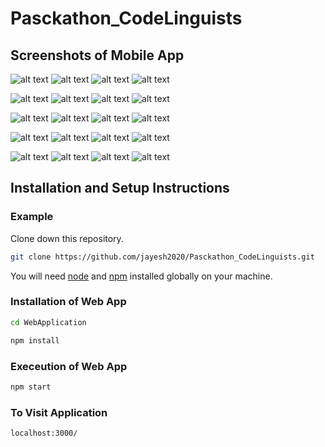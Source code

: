 # Pasckathon_CodeLinguists

## Screenshots of Mobile App

![alt text](https://raw.githubusercontent.com/jayesh2020/Pasckathon_CodeLinguists/master/Screenshots/04f99152-da3e-4262-b63c-8b163992d63c.jpeg)
![alt text](https://raw.githubusercontent.com/jayesh2020/Pasckathon_CodeLinguists/master/Screenshots/066f389d-8874-4cbe-ae51-9fc606cc7031.jpeg)
![alt text](https://raw.githubusercontent.com/jayesh2020/Pasckathon_CodeLinguists/master/Screenshots/077e42a2-ec25-4c0e-b0ed-fdc730f8e4b4.jpeg)
![alt text](https://raw.githubusercontent.com/jayesh2020/Pasckathon_CodeLinguists/master/Screenshots/0ae53929-4ebc-4c2a-8354-fca6e9b8dba7.jpeg)

![alt text](https://raw.githubusercontent.com/jayesh2020/Pasckathon_CodeLinguists/master/Screenshots/0fbda833-d709-48c4-bf3a-ca8f878d05a1.jpeg)
![alt text](https://raw.githubusercontent.com/jayesh2020/Pasckathon_CodeLinguists/master/Screenshots/124a9029-4d0e-4173-8175-989da11707cc.jpeg)
![alt text](https://raw.githubusercontent.com/jayesh2020/Pasckathon_CodeLinguists/master/Screenshots/21a6d26e-a840-4af4-9db7-0ac5371beb86.jpeg)
![alt text](https://raw.githubusercontent.com/jayesh2020/Pasckathon_CodeLinguists/master/Screenshots/312e0a50-f1ee-4dfe-8eef-d0f6f7be0d44.jpeg)

![alt text](https://raw.githubusercontent.com/jayesh2020/Pasckathon_CodeLinguists/master/Screenshots/3bc15aa1-8b8e-491c-98b7-dd616a319877.jpeg)
![alt text](https://raw.githubusercontent.com/jayesh2020/Pasckathon_CodeLinguists/master/Screenshots/4107a90e-7d5f-425b-a157-f1820084e9ad.jpeg)
![alt text](https://raw.githubusercontent.com/jayesh2020/Pasckathon_CodeLinguists/master/Screenshots/4776c7ef-5f03-4b81-aa5f-e57a38ef7cfb.jpeg)
![alt text](https://raw.githubusercontent.com/jayesh2020/Pasckathon_CodeLinguists/master/Screenshots/619f60a9-78ef-46c4-a9fe-dcb4f1be4e7c.jpeg)

![alt text](https://raw.githubusercontent.com/jayesh2020/Pasckathon_CodeLinguists/master/Screenshots/6c690067-93be-4d74-82fc-b0b2dadbc989.jpeg)
![alt text](https://raw.githubusercontent.com/jayesh2020/Pasckathon_CodeLinguists/master/Screenshots/8bff286a-46e9-43ce-9457-da9053799aff.jpeg)
![alt text](https://raw.githubusercontent.com/jayesh2020/Pasckathon_CodeLinguists/master/Screenshots/8d7c5cff-6f13-4447-949f-1894d7a9dd7c.jpeg)
![alt text](https://raw.githubusercontent.com/jayesh2020/Pasckathon_CodeLinguists/master/Screenshots/a20519ab-216d-46d9-b97c-d12f3c861901.jpeg)

![alt text](https://raw.githubusercontent.com/jayesh2020/Pasckathon_CodeLinguists/master/Screenshots/b45ddb0a-af88-4714-a94d-e2c0095b6a7a.jpeg)
![alt text](https://raw.githubusercontent.com/jayesh2020/Pasckathon_CodeLinguists/master/Screenshots/c61e5557-3f06-4c27-9f3f-c942a92c54ae.jpeg)
![alt text](https://raw.githubusercontent.com/jayesh2020/Pasckathon_CodeLinguists/master/Screenshots/d17a9cfc-a3f1-4200-bf23-971cabbc2933.jpeg)
![alt text](https://raw.githubusercontent.com/jayesh2020/Pasckathon_CodeLinguists/master/Screenshots/d7b97e27-7173-469c-8095-1f2bf70b79d9.jpeg)

## Installation and Setup Instructions

<!--
### Link to the ppt

Link to the [ppt](https://docs.google.com/presentation/d/1eMuKMPETxH6HI1ivK1BZPLHYs8FR9XXd7DCLbnrdJX0/edit?usp=sharing).

### Link to the presented video

Link to the [ video](https://drive.google.com/file/d/1clom5NGMVc_BWQQbAVexlv1pY6V_uV5Y/view?usp=sharing).

### Link to the Mobile App APK

Link to the [ Mobile App APK ](https://drive.google.com/file/d/1VJP_9hu9sOSel0y0nPMt_PcxC5CEx8wr/view?usp=sharing). -->

### Example

Clone down this repository.

```bash
git clone https://github.com/jayesh2020/Pasckathon_CodeLinguists.git
```

You will need [node](https://nodejs.org/en/download/) and [npm](https://www.npmjs.com/get-npm) installed globally on your machine.

### Installation of Web App

```bash
cd WebApplication
```

```bash
npm install
```

### Execeution of Web App

```bash
npm start
```

### To Visit Application

```bash
localhost:3000/
```
